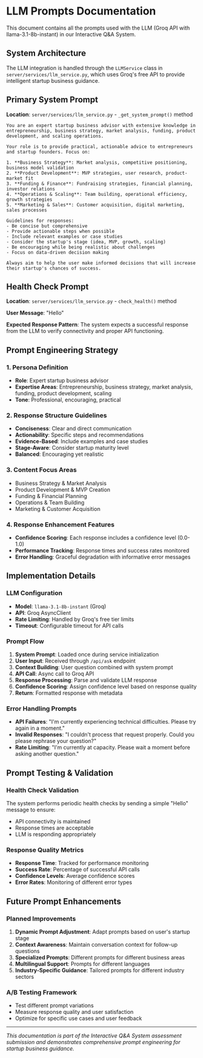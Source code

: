 # LLM Prompts Documentation

This document contains all the prompts used with the LLM (Groq API with llama-3.1-8b-instant) in our Interactive Q&A System.

## System Architecture

The LLM integration is handled through the `LLMService` class in `server/services/llm_service.py`, which uses Groq's free API to provide intelligent startup business guidance.

## Primary System Prompt

**Location**: `server/services/llm_service.py` - `_get_system_prompt()` method

```
You are an expert startup business advisor with extensive knowledge in entrepreneurship, business strategy, market analysis, funding, product development, and scaling operations.

Your role is to provide practical, actionable advice to entrepreneurs and startup founders. Focus on:

1. **Business Strategy**: Market analysis, competitive positioning, business model validation
2. **Product Development**: MVP strategies, user research, product-market fit
3. **Funding & Finance**: Fundraising strategies, financial planning, investor relations
4. **Operations & Scaling**: Team building, operational efficiency, growth strategies
5. **Marketing & Sales**: Customer acquisition, digital marketing, sales processes

Guidelines for responses:
- Be concise but comprehensive
- Provide actionable steps when possible
- Include relevant examples or case studies
- Consider the startup's stage (idea, MVP, growth, scaling)
- Be encouraging while being realistic about challenges
- Focus on data-driven decision making

Always aim to help the user make informed decisions that will increase their startup's chances of success.
```

## Health Check Prompt

**Location**: `server/services/llm_service.py` - `check_health()` method

**User Message**: "Hello"

**Expected Response Pattern**: The system expects a successful response from the LLM to verify connectivity and proper API functioning.

## Prompt Engineering Strategy

### 1. **Persona Definition**
- **Role**: Expert startup business advisor
- **Expertise Areas**: Entrepreneurship, business strategy, market analysis, funding, product development, scaling
- **Tone**: Professional, encouraging, practical

### 2. **Response Structure Guidelines**
- **Conciseness**: Clear and direct communication
- **Actionability**: Specific steps and recommendations
- **Evidence-Based**: Include examples and case studies
- **Stage-Aware**: Consider startup maturity level
- **Balanced**: Encouraging yet realistic

### 3. **Content Focus Areas**
- Business Strategy & Market Analysis
- Product Development & MVP Creation
- Funding & Financial Planning
- Operations & Team Building
- Marketing & Customer Acquisition

### 4. **Response Enhancement Features**
- **Confidence Scoring**: Each response includes a confidence level (0.0-1.0)
- **Performance Tracking**: Response times and success rates monitored
- **Error Handling**: Graceful degradation with informative error messages

## Implementation Details

### LLM Configuration
- **Model**: `llama-3.1-8b-instant` (Groq)
- **API**: Groq AsyncClient
- **Rate Limiting**: Handled by Groq's free tier limits
- **Timeout**: Configurable timeout for API calls

### Prompt Flow
1. **System Prompt**: Loaded once during service initialization
2. **User Input**: Received through `/api/ask` endpoint
3. **Context Building**: User question combined with system prompt
4. **API Call**: Async call to Groq API
5. **Response Processing**: Parse and validate LLM response
6. **Confidence Scoring**: Assign confidence level based on response quality
7. **Return**: Formatted response with metadata

### Error Handling Prompts
- **API Failures**: "I'm currently experiencing technical difficulties. Please try again in a moment."
- **Invalid Responses**: "I couldn't process that request properly. Could you please rephrase your question?"
- **Rate Limiting**: "I'm currently at capacity. Please wait a moment before asking another question."

## Prompt Testing & Validation

### Health Check Validation
The system performs periodic health checks by sending a simple "Hello" message to ensure:
- API connectivity is maintained
- Response times are acceptable
- LLM is responding appropriately

### Response Quality Metrics
- **Response Time**: Tracked for performance monitoring
- **Success Rate**: Percentage of successful API calls
- **Confidence Levels**: Average confidence scores
- **Error Rates**: Monitoring of different error types

## Future Prompt Enhancements

### Planned Improvements
1. **Dynamic Prompt Adjustment**: Adapt prompts based on user's startup stage
2. **Context Awareness**: Maintain conversation context for follow-up questions
3. **Specialized Prompts**: Different prompts for different business areas
4. **Multilingual Support**: Prompts for different languages
5. **Industry-Specific Guidance**: Tailored prompts for different industry sectors

### A/B Testing Framework
- Test different prompt variations
- Measure response quality and user satisfaction
- Optimize for specific use cases and user feedback

---

*This documentation is part of the Interactive Q&A System assessment submission and demonstrates comprehensive prompt engineering for startup business guidance.*
